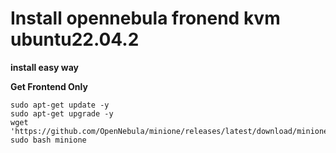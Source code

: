 # Install opennebula fronend kvm ubuntu22.04.2

**install easy way**

**Get Frontend Only**

```
sudo apt-get update -y
sudo apt-get upgrade -y
wget 'https://github.com/OpenNebula/minione/releases/latest/download/minione'
sudo bash minione
```





















